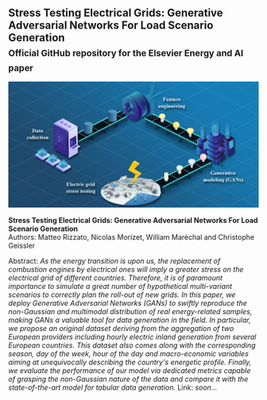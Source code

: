 ## Stress Testing Electrical Grids: Generative Adversarial Networks For Load Scenario Generation<br><sub>Official GitHub repository for the Elsevier Energy and AI paper</sub>

<img src="https://github.com/Advestis/els_paper/blob/master/graphical_abstract.png" alt="graphical abstract" width="800"/>

**Stress Testing Electrical Grids: Generative Adversarial Networks For Load Scenario Generation**<br>
Authors: Matteo Rizzato, Nicolas Morizet, William Maréchal and Christophe Geissler<br>

Abstract: *As the energy transition is upon us, the replacement of combustion engines by electrical ones will imply a greater stress on the electrical grid of different countries. Therefore, it is of paramount importance to simulate a great number of hypothetical multi-variant scenarios to correctly plan the roll-out of new grids. In this paper, we deploy Generative Adversarial Networks (GANs) to swiftly reproduce the non-Gaussian and multimodal distribution of real energy-related samples, making GANs a valuable tool for data generation in the field. In particular, we propose an original dataset deriving from the aggregation of two European providers including hourly electric inland generation from several European countries. This dataset also comes along with the corresponding season, day of the week, hour of the day and macro-economic variables aiming at unequivocally describing the country's energetic profile. Finally, we evaluate the performance of our model via dedicated metrics capable of grasping the non-Gaussian nature of the data and compare it with the state-of-the-art model for tabular data generation.*
Link: *soon...*
